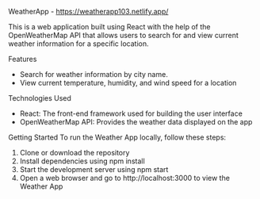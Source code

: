 WeatherApp - https://weatherapp103.netlify.app/

This is a web application built using React with the help of the OpenWeatherMap API that allows users to search for and view current weather information for a specific location.

Features
- Search for weather information by city name.
- View current temperature, humidity, and wind speed for a   location

Technologies Used
- React: The front-end framework used for building the user interface
- OpenWeatherMap API: Provides the weather data displayed on the app

Getting Started
To run the Weather App locally, follow these steps:
1. Clone or download the repository
2. Install dependencies using npm install
3. Start the development server using npm start
4. Open a web browser and go to http://localhost:3000 to view the Weather App
